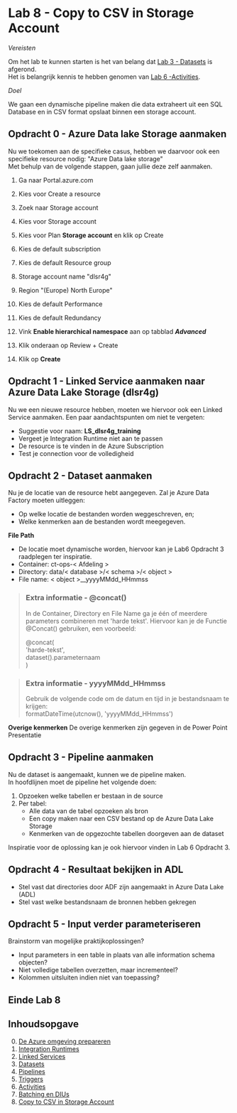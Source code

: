 # Lab 8 - Copy to CSV in Storage Account

*Vereisten*

Om het lab te kunnen starten is het van belang dat [Lab 3 - Datasets](../Lab3/LabInstructions3.md) is afgerond.  
Het is belangrijk kennis te hebben genomen van [Lab 6 -Activities](../Lab6/LabInstructions6.md).

*Doel*

We gaan een dynamische pipeline maken die data extraheert uit een SQL Database en in CSV format opslaat binnen een storage account.

## Opdracht 0 - Azure Data lake Storage aanmaken
Nu we toekomen aan de specifieke casus, hebben we daarvoor ook een specifieke resource nodig: "Azure Data lake storage"  
Met behulp van de volgende stappen, gaan jullie deze zelf aanmaken.

1. Ga naar Portal.azure.com
2. Kies voor Create a resource
3. Zoek naar Storage account
4. Kies voor Storage account
5. Kies voor Plan **Storage account** en klik op Create  

6. Kies de default subscription
7. Kies de default Resource group
8. Storage account name "dlsr4g"
9. Region "(Europe) North Europe"
10. Kies de default Performance
11. Kies de default Redundancy

12. Vink **Enable hierarchical namespace** aan op tabblad ***Advanced***
13. Klik onderaan op Review + Create
14. Klik op **Create**

## Opdracht 1 - Linked Service aanmaken naar Azure Data Lake Storage (dlsr4g)
Nu we een nieuwe resource hebben, moeten we hiervoor ook een Linked Service aanmaken.
Een paar aandachtspunten om niet te vergeten:

* Suggestie voor naam: **LS_dlsr4g_training**
* Vergeet je Integration Runtime niet aan te passen
* De resource is te vinden in de Azure Subscription
* Test je connection voor de volledigheid

## Opdracht 2 - Dataset aanmaken
Nu je de locatie van de resource hebt aangegeven. Zal je Azure Data Factory moeten uitleggen:
* Op welke locatie de bestanden worden weggeschreven, en;
* Welke kenmerken aan de bestanden wordt meegegeven.

**File Path**
* De locatie moet dynamische worden, hiervoor kan je Lab6 Opdracht 3 raadplegen ter inspiratie.  
* Container: ct-ops-< Afdeling >  
* Directory: data/< database >/< schema >/< object >  
* File name: < object >__yyyyMMdd_HHmmss

> ### Extra informatie - @concat() ###  
> In de Container, Directory en File Name ga je één of meerdere parameters combineren met 'harde tekst'.
> Hiervoor kan je de Functie @Concat() gebruiken, een voorbeeld:
>   
> @concat(  
>   'harde-tekst',  
>   dataset().parameternaam  
> )

> ### Extra informatie - yyyyMMdd_HHmmss ###  
> Gebruik de volgende code om de datum en tijd in je bestandsnaam te krijgen:  
> formatDateTime(utcnow(), 'yyyyMMdd_HHmmss')

**Overige kenmerken**
De overige kenmerken zijn gegeven in de Power Point Presentatie

## Opdracht 3 - Pipeline aanmaken
Nu de dataset is aangemaakt, kunnen we de pipeline maken.  
In hoofdlijnen moet de pipeline het volgende doen:  
1. Opzoeken welke tabellen er bestaan in de source  
2. Per tabel:
   * Alle data van de tabel opzoeken als bron
   * Een copy maken naar een CSV bestand op de Azure Data Lake Storage
   * Kenmerken van de opgezochte tabellen doorgeven aan de dataset   

Inspiratie voor de oplossing kan je ook hiervoor vinden in Lab 6 Opdracht 3.


## Opdracht 4 - Resultaat bekijken in ADL

* Stel vast dat directories door ADF zijn aangemaakt in Azure Data Lake (ADL)
* Stel vast welke bestandsnaam de bronnen hebben gekregen


## Opdracht 5 - Input verder parameteriseren

Brainstorm van mogelijke praktijkoplossingen?
* Input parameters in een table in plaats van alle information schema objecten?
* Niet volledige tabellen overzetten, maar incrementeel?
* Kolommen uitsluiten indien niet van toepassing?







## Einde Lab 8

## Inhoudsopgave

0. [De Azure omgeving prepareren](../0Prep/LabVoorbereiding0.md)
1. [Integration Runtimes](../Lab1/LabInstructions1.md)
2. [Linked Services](../Lab2/LabInstructions2.md)
3. [Datasets](../Lab3/LabInstructions3.md)
4. [Pipelines](../Lab4/LabInstructions4.md)
5. [Triggers](../Lab5/LabInstructions5.md)
6. [Activities](../Lab6/LabInstructions6.md)
7. [Batching en DIUs](../Lab7/LabInstructions7.md)
8. [Copy to CSV in Storage Account](../Lab8/LabInstructions8.md)
